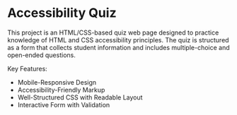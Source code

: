 # Accessibility Quiz

This project is an HTML/CSS-based quiz web page designed to practice knowledge of HTML and CSS accessibility principles. The quiz is structured as a form that collects student information and includes multiple-choice and open-ended questions.

Key Features:

* Mobile-Responsive Design
* Accessibility-Friendly Markup
* Well-Structured CSS with Readable Layout
* Interactive Form with Validation

